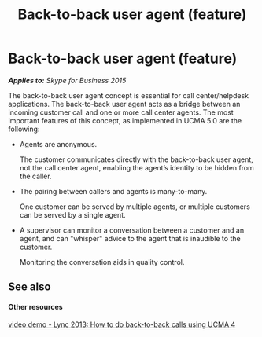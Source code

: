 ﻿---
title: Back-to-back user agent (feature)
TOCTitle: Back-to-back user agent
ms:assetid: 5e870c56-92ab-4610-9588-4c46561fad22
ms:mtpsurl: https://msdn.microsoft.com/en-us/library/Dn465924(v=office.16)
ms:contentKeyID: 65239790
ms.date: 07/27/2015
mtps_version: v=office.16
---

# Back-to-back user agent (feature)


_**Applies to:** Skype for Business 2015_

The back-to-back user agent concept is essential for call center/helpdesk applications. The back-to-back user agent acts as a bridge between an incoming customer call and one or more call center agents. The most important features of this concept, as implemented in UCMA 5.0 are the following:

  - Agents are anonymous.
    
    The customer communicates directly with the back-to-back user agent, not the call center agent, enabling the agent’s identity to be hidden from the caller.

  - The pairing between callers and agents is many-to-many.
    
    One customer can be served by multiple agents, or multiple customers can be served by a single agent.

  - A supervisor can monitor a conversation between a customer and an agent, and can "whisper" advice to the agent that is inaudible to the customer.
    
    Monitoring the conversation aids in quality control.

## See also

#### Other resources

[video demo - Lync 2013: How to do back-to-back calls using UCMA 4](http://channel9.msdn.com/posts/lync-2013-how-to-do-back-to-back-calls-using-ucma-4)

